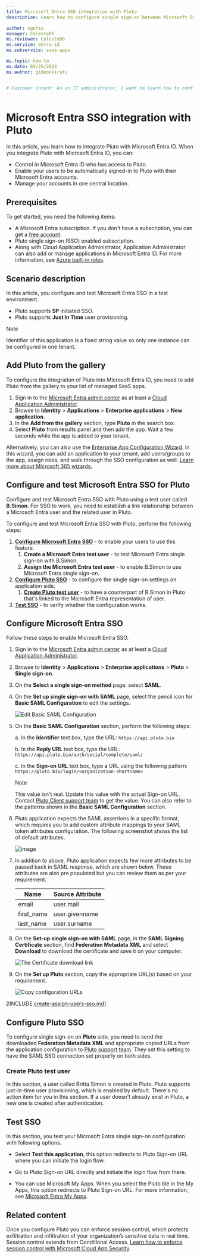 ```yaml
---
title: Microsoft Entra SSO integration with Pluto
description: Learn how to configure single sign-on between Microsoft Entra ID and Pluto.

author: nguhiu
manager: CelesteDG
ms.reviewer: CelesteDG
ms.service: entra-id
ms.subservice: saas-apps

ms.topic: how-to
ms.date: 03/25/2024
ms.author: gideonkiratu


# Customer intent: As an IT administrator, I want to learn how to configure single sign-on between Microsoft Entra ID and Pluto so that I can control who has access to Pluto, enable automatic sign-in with Microsoft Entra accounts, and manage my accounts in one central location.
---
```


# Microsoft Entra SSO integration with Pluto

In this article,  you learn how to integrate Pluto with Microsoft Entra ID. When you integrate Pluto with Microsoft Entra ID, you can:

* Control in Microsoft Entra ID who has access to Pluto.
* Enable your users to be automatically signed-in to Pluto with their Microsoft Entra accounts.
* Manage your accounts in one central location.

## Prerequisites

To get started, you need the following items:

* A Microsoft Entra subscription. If you don't have a subscription, you can get a [free account](https://azure.microsoft.com/free/).
* Pluto single sign-on (SSO) enabled subscription.
* Along with Cloud Application Administrator, Application Administrator can also add or manage applications in Microsoft Entra ID.
For more information, see [Azure built-in roles](~/identity/role-based-access-control/permissions-reference.md).

## Scenario description

In this article,  you configure and test Microsoft Entra SSO in a test environment.

* Pluto supports **SP** initiated SSO.
* Pluto supports **Just In Time** user provisioning.

> [!NOTE]
> Identifier of this application is a fixed string value so only one instance can be configured in one tenant.

## Add Pluto from the gallery

To configure the integration of Pluto into Microsoft Entra ID, you need to add Pluto from the gallery to your list of managed SaaS apps.

1. Sign in to the [Microsoft Entra admin center](https://entra.microsoft.com) as at least a [Cloud Application Administrator](~/identity/role-based-access-control/permissions-reference.md#cloud-application-administrator).
1. Browse to **Identity** > **Applications** > **Enterprise applications** > **New application**.
1. In the **Add from the gallery** section, type **Pluto** in the search box.
1. Select **Pluto** from results panel and then add the app. Wait a few seconds while the app is added to your tenant.

 Alternatively, you can also use the [Enterprise App Configuration Wizard](https://portal.office.com/AdminPortal/home?Q=Docs#/azureadappintegration). In this wizard, you can add an application to your tenant, add users/groups to the app, assign roles, and walk through the SSO configuration as well. [Learn more about Microsoft 365 wizards.](/microsoft-365/admin/misc/azure-ad-setup-guides)

<a name='configure-and-test-azure-ad-sso-for-pluto'></a>

## Configure and test Microsoft Entra SSO for Pluto

Configure and test Microsoft Entra SSO with Pluto using a test user called **B.Simon**. For SSO to work, you need to establish a link relationship between a Microsoft Entra user and the related user in Pluto.

To configure and test Microsoft Entra SSO with Pluto, perform the following steps:

1. **[Configure Microsoft Entra SSO](#configure-azure-ad-sso)** - to enable your users to use this feature.
    1. **Create a Microsoft Entra test user** - to test Microsoft Entra single sign-on with B.Simon.
    1. **Assign the Microsoft Entra test user** - to enable B.Simon to use Microsoft Entra single sign-on.
1. **[Configure Pluto SSO](#configure-pluto-sso)** - to configure the single sign-on settings on application side.
    1. **[Create Pluto test user](#create-pluto-test-user)** - to have a counterpart of B.Simon in Pluto that's linked to the Microsoft Entra representation of user.
1. **[Test SSO](#test-sso)** - to verify whether the configuration works.

<a name='configure-azure-ad-sso'></a>

## Configure Microsoft Entra SSO

Follow these steps to enable Microsoft Entra SSO.

1. Sign in to the [Microsoft Entra admin center](https://entra.microsoft.com) as at least a [Cloud Application Administrator](~/identity/role-based-access-control/permissions-reference.md#cloud-application-administrator).
1. Browse to **Identity** > **Applications** > **Enterprise applications** > **Pluto** > **Single sign-on**.
1. On the **Select a single sign-on method** page, select **SAML**.
1. On the **Set up single sign-on with SAML** page, select the pencil icon for **Basic SAML Configuration** to edit the settings.

   ![Edit Basic SAML Configuration](common/edit-urls.png)

1. On the **Basic SAML Configuration** section, perform the following steps:

    a. In the **Identifier** text box, type the URL:
    `https://api.pluto.bio`

    b. In the **Reply URL** text box, type the URL:
    `https://api.pluto.bio/auth/social/complete/saml/`

    c. In the **Sign-on URL** text box, type a URL using the following pattern:
    `https://pluto.bio/login/<organization-shortname>`

	> [!NOTE]
	> This value isn't real. Update this value with the actual Sign-on URL. Contact [Pluto Client support team](mailto:support@pluto.bio) to get the value. You can also refer to the patterns shown in the **Basic SAML Configuration** section.

1. Pluto application expects the SAML assertions in a specific format, which requires you to add custom attribute mappings to your SAML token attributes configuration. The following screenshot shows the list of default attributes.

	![image](common/edit-attribute.png)

1. In addition to above, Pluto application expects few more attributes to be passed back in SAML response, which are shown below. These attributes are also pre populated but you can review them as per your requirement.

	| Name |  Source Attribute |
	|-------| --------- |
    | email | user.mail |
    | first_name | user.givenname |
    | last_name | user.surname |

1. On the **Set-up single sign-on with SAML** page, in the **SAML Signing Certificate** section,  find **Federation Metadata XML** and select **Download** to download the certificate and save it on your computer.

	![The Certificate download link](common/metadataxml.png)

1. On the **Set up Pluto** section, copy the appropriate URL(s) based on your requirement.

	![Copy configuration URLs](common/copy-configuration-urls.png)    

<a name='create-an-azure-ad-test-user'></a>

[!INCLUDE [create-assign-users-sso.md](~/identity/saas-apps/includes/create-assign-users-sso.md)]

## Configure Pluto SSO

To configure single sign-on on **Pluto** side, you need to send the downloaded **Federation Metadata XML** and appropriate copied URLs from the application configuration to [Pluto support team](mailto:support@pluto.bio). They set this setting to have the SAML SSO connection set properly on both sides.

### Create Pluto test user

In this section, a user called Britta Simon is created in Pluto. Pluto supports just-in-time user provisioning, which is enabled by default. There's no action item for you in this section. If a user doesn't already exist in Pluto, a new one is created after authentication.

## Test SSO 

In this section, you test your Microsoft Entra single sign-on configuration with following options. 

* Select **Test this application**, this option redirects to Pluto Sign-on URL where you can initiate the login flow. 

* Go to Pluto Sign-on URL directly and initiate the login flow from there.

* You can use Microsoft My Apps. When you select the Pluto tile in the My Apps, this option redirects to Pluto Sign-on URL. For more information, see [Microsoft Entra My Apps](/azure/active-directory/manage-apps/end-user-experiences#azure-ad-my-apps).

## Related content

Once you configure Pluto you can enforce session control, which protects exfiltration and infiltration of your organization’s sensitive data in real time. Session control extends from Conditional Access. [Learn how to enforce session control with Microsoft Cloud App Security](/cloud-app-security/proxy-deployment-aad).
